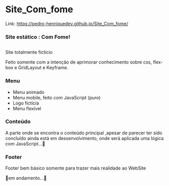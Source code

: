 # Site_Com_fome

Link: https://pedro-henriquedev.github.io/Site_Com_fome/

### Site estático : Com Fome!<h2/>

Site totalmente fictício
  
  Feito somente com a intenção de aprimorar conhecimento sobre css, flex-box e GridLayout e Keyframe.
  
 ### Menu
 
 - Menu animado 
 - Menu mobile, feito com JavaScript (puro)
 - Logo fictícia
 - Menu flexível

 ### Conteúdo
  A parte onde se encontra o conteúdo principal ,apesar de parecer ter sido concluído ainda está em dessenvolvimento, onde será aplicada uma lógica com JavaScript...🚧
  
 ### Footer 
 
  Footer bem  básico somente para trazer mais realidade ao WebSite
  
  🚧em andamento...🚧
